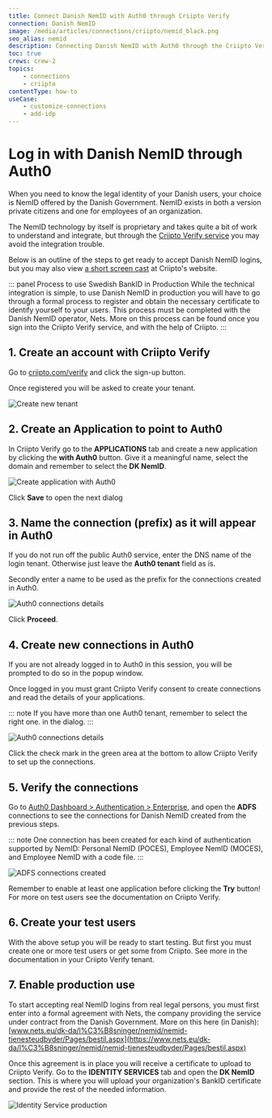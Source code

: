 ```yaml
---
title: Connect Danish NemID with Auth0 through Criipto Verify
connection: Danish NemID
image: /media/articles/connections/criipto/nemid_black.png
seo_alias: nemid
description: Connecting Danish NemID with Auth0 through the Criipto Verify service
toc: true
crews: crew-2
topics:
    - connections
    - criipto
contentType: how-to
useCase:
    - customize-connections
    - add-idp
---
```


# Log in with Danish NemID through Auth0

When you need to know the legal identity of your Danish users, your choice is NemID  offered by the Danish Government. NemID exists in
both a version private citizens and one for employees of an organization.

The NemID technology by itself is proprietary and takes quite a bit of work to understand and integrate, but through the [Criipto Verify service](https://criipto.com/products/criipto-verify)
you may avoid the integration trouble.

Below is an outline of the steps to get ready to accept Danish NemID logins, but you may also view
[a short screen cast](https://criipto.com/easyid/auth0/2016/12/07/easyid-and-auth0/) at Criipto's website.

::: panel Process to use Swedish BankID in Production
While the technical integration is simple, to use Danish NemID in production you will have to go through a formal process to register and obtain the necessary certificate to identify yourself to your users. This process must be completed with the Danish NemID operator, Nets. 
More on this process can be found once you sign into the Criipto Verify service, and with the help of Criipto.
:::

## 1. Create an account with Criipto Verify

Go to [criipto.com/verify](https://criipto.com/products/criipto-verify) and click the sign-up button.

Once registered you will be asked to create your tenant.

![Create new tenant](/media/articles/connections/criipto/easyid-signup.png)

## 2. Create an Application to point to Auth0

In Criipto Verify go to the **APPLICATIONS** tab and create a new application by clicking the **with Auth0** button.
Give it a meaningful name, select the domain and remember to select the **DK NemID**.

![Create application with Auth0](/media/articles/connections/criipto/auth0-app-dk.png)

Click **Save** to open the next dialog

## 3. Name the connection (prefix) as it will appear in Auth0

If you do not run off the public Auth0 service, enter the  DNS name of the login tenant. Otherwise just leave the **Auth0 tenant** field as is.

Secondly enter a name to be used as the prefix for the connections created in Auth0.

![Auth0 connections details](/media/articles/connections/criipto/auth0-details.png)

Click **Proceed**.

## 4. Create new connections in Auth0

If you are not already logged in to Auth0 in this session, you will be prompted to do so in the popup window.

Once logged in you must grant Criipto Verify consent to create connections and read the details of your applications.

::: note
If you have more than one Auth0 tenant, remember to select the right one. in the dialog.
:::

![Auth0 connections details](/media/articles/connections/criipto/auth0-consent.png)

Click the check mark in the green area at the bottom to allow Criipto Verify to set up the connections.

## 5. Verify the connections

Go to [Auth0 Dashboard > Authentication > Enterprise](${manage_url}/#/connections/enterprise), and open the **ADFS** connections to see the connections for
Danish NemID  created from the previous steps.

::: note
One connection has been created for each kind of authentication supported by NemID:
Personal NemID (POCES), Employee NemID (MOCES), and Employee NemID with a code file.
:::

![ADFS connections created](/media/articles/connections/criipto/adfs-connections-dk.png)

Remember to enable at least one application before clicking the **Try** button! For more on test users see the documentation
on Criipto Verify.

## 6. Create your test users

With the above setup you will be ready to start testing. But first you must create one or more test users or get some from Criipto.
See more in the documentation in your Criipto Verify tenant.

## 7. Enable production use

To start accepting real NemID logins from real legal persons, you must first enter into a formal agreement with Nets,
the company providing the service under contract from the Danish Government. More on this here (in Danish):
[www.nets.eu/dk-da/l%C3%B8sninger/nemid/nemid-tjenesteudbyder/Pages/bestil.aspx](https://www.nets.eu/dk-da/l%C3%B8sninger/nemid/nemid-tjenesteudbyder/Pages/bestil.aspx)

Once this agreement is in place you will receive a certificate to upload to Criipto Verify. Go to the **IDENTITY SERVICES** tab
and open the **DK NemID** section. This is where you will upload your organization's BankID certificate and provide the rest of the
needed information.

![Identity Service production](/media/articles/connections/criipto/dk-nemid-prod.png)
